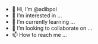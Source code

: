 - 👋 Hi, I’m @adibpoi
- 👀 I’m interested in ...
- 🌱 I’m currently learning ...
- 💞️ I’m looking to collaborate on ...
- 📫 How to reach me ...

<!---
adibpoi/adibpoi is a ✨ special ✨ repository because its `README.md` (this file) appears on your GitHub profile.
You can click the Preview link to take a look at your changes.
--->
